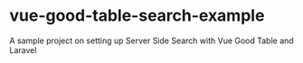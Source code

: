 # vue-good-table-search-example
A sample project on setting up Server Side Search with Vue Good Table and Laravel
